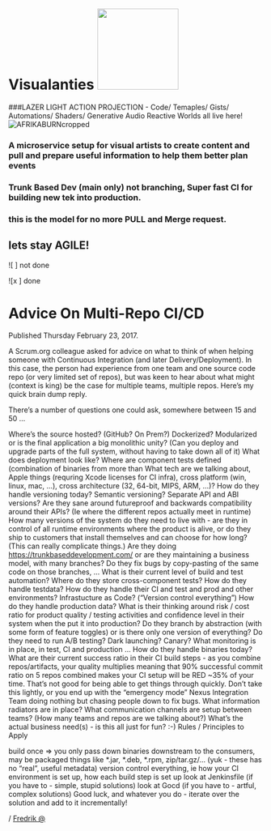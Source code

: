# Visualanties <img src="https://user-images.githubusercontent.com/1236067/205092392-d81a75fd-4482-4d4e-854c-d7b73756e1d2.png" width="160" height="160" />

###LAZER LIGHT ACTION PROJECTION - Code/ Temaples/ Gists/ Automations/ Shaders/ Generative Audio Reactive Worlds all live here!
![AFRIKABURNcropped](https://user-images.githubusercontent.com/1236067/205002357-3910cf35-f13c-48f5-ad45-14173a075a74.jpeg)


### A microservice setup for visual artists to create content and pull and prepare useful information to help them better plan events
### Trunk Based Dev (main only) not branching, Super fast CI for building new tek into production.
### this is the model for no more PULL and Merge request.

## lets stay AGILE!

![ ] not done

![x ] done

# Advice On Multi-Repo CI/CD

Published Thursday February 23, 2017. 


A Scrum.org colleague asked for advice on what to think of when helping someone with Continuous Integration (and later Delivery/Deployment). In this case, the person had experience from one team and one source code repo (or very limited set of repos), but was keen to hear about what might (context is king) be the case for multiple teams, multiple repos. Here’s my quick brain dump reply.

There’s a number of questions one could ask, somewhere between 15 and 50 …

Where’s the source hosted? (GitHub? On Prem?)
Dockerized? Modularized or is the final application a big monolithic unity? (Can you deploy and upgrade parts of the full system, without having to take down all of it)
What does deployment look like?
Where are component tests defined (combination of binaries from more than
What tech are we talking about, Apple things (requring Xcode licenses for CI infra), cross platform (win, linux, mac, …), cross architecture (32, 64-bit, MIPS, ARM, …)?
How do they handle versioning today? Semantic versioning? Separate API and ABI versions?
Are they sane around futureproof and backwards compatibility around their APIs? (Ie where the different repos actually meet in runtime)
How many versions of the system do they need to live with - are they in control of all runtime environments where the product is alive, or do they ship to customers that install themselves and can choose for how long? (This can really complicate things.)
Are they doing https://trunkbaseddevelopment.com/ or are they maintaining a business model, with many branches? Do they fix bugs by copy-pasting of the same code on those branches, …
What is their current level of build and test automation?
Where do they store cross-component tests?
How do they handle testdata?
How do they handle their CI and test and prod and other environments? Infrastucture as Code? (“Version control everything”)
How do they handle production data?
What is their thinking around risk / cost ratio for product quality / testing activities and confidence level in their system when the put it into production?
Do they branch by abstraction (with some form of feature toggles) or is there only one version of everything?
Do they need to run A/B testing? Dark launching? Canary?
What monitoring is in place, in test, CI and production …
How do they handle binaries today?
What are their current success ratio in their CI build steps - as you combine repos/artifacts, your quality multiplies meaning that 90% successful commit ratio on 5 repos combined makes your CI setup will be RED ~35% of your time. That’s not good for being able to get things through quickly. Don’t take this lightly, or you end up with the “emergency mode” Nexus Integration Team doing nothing but chasing people down to fix bugs.
What information radiators are in place? What communication channels are setup between teams? (How many teams and repos are we talking about?)
What’s the actual business need(s) - is this all just for fun? :-)
Rules / Principles to Apply

build once => you only pass down binaries downstream to the consumers, may be packaged things like *.jar, *.deb, *.rpm, zip/tar.gz/… (yuk - these has no “real”, useful metadata)
version control everything, ie how your CI environment is set up, how each build step is set up
look at Jenkinsfile (if you have to - simple, stupid solutions)
look at Gocd (if you have to - artful, complex solutions)
Good luck, and whatever you do - iterate over the solution and add to it incrementally!

/ [Fredrik @](https://fredrik.wendt.se/2017/02/23/advice-on-multi-repo-ci-cd/)

